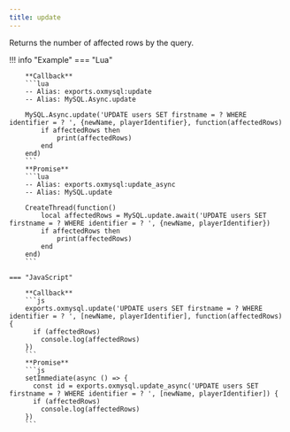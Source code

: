 ```yaml
---
title: update
---
```

Returns the number of affected rows by the query.

!!! info "Example"
	=== "Lua"

		**Callback**
		```lua
		-- Alias: exports.oxmysql:update
		-- Alias: MySQL.Async.update

		MySQL.Async.update('UPDATE users SET firstname = ? WHERE identifier = ? ', {newName, playerIdentifier}, function(affectedRows)
			if affectedRows then
				print(affectedRows)
			end
		end)
		```
		**Promise**
		```lua
		-- Alias: exports.oxmysql:update_async
		-- Alias: MySQL.update

		CreateThread(function()
			local affectedRows = MySQL.update.await('UPDATE users SET firstname = ? WHERE identifier = ? ', {newName, playerIdentifier})
			if affectedRows then
				print(affectedRows)
			end
		end)
		```

	=== "JavaScript"

		**Callback**
		```js
		exports.oxmysql.update('UPDATE users SET firstname = ? WHERE identifier = ? ', [newName, playerIdentifier], function(affectedRows) {
		  if (affectedRows)
		    console.log(affectedRows)
		})
		```
		**Promise**
		```js
		setImmediate(async () => {
		  const id = exports.oxmysql.update_async('UPDATE users SET firstname = ? WHERE identifier = ? ', [newName, playerIdentifier]) {
		  if (affectedRows)
		    console.log(affectedRows)
		})
		```
